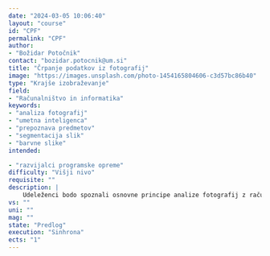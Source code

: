 ```yaml
---
date: "2024-03-05 10:06:40"
layout: "course"
id: "CPF"
permalink: "CPF"
author:
- "Božidar Potočnik"
contact: "bozidar.potocnik@um.si"
title: "Črpanje podatkov iz fotografij"
image: "https://images.unsplash.com/photo-1454165804606-c3d57bc86b40"
type: "Krajše izobraževanje"
field:
- "Računalništvo in informatika"
keywords:
- "analiza fotografij"
- "umetna inteligenca"
- "prepoznava predmetov"
- "segmentacija slik"
- "barvne slike"
intended:

- "razvijalci programske opreme"
difficulty: "Višji nivo"
requisite: ""
description: |
    Udeleženci bodo spoznali osnovne principe analize fotografij z računalnikom, principe analize fotografij z umetno inteligenco, pripravo, vrednotenje in uporabo kompleksnejših modelov umetne inteligence. V okviru osnovnih principov bodo spoznali predstavitev barvnih fotografij in slik v računalniških sistemih, osnovne operacije nad fotografijami kot so konvolucija, pragovne operacije, maskiranje in rezanje. V principih analize fotografij z umetno inteligenco bodo spoznali pogosto uporabljanje tehnike prepoznave predmetov, detekcije predmetov v sliki in segmentacije zanimivih elementov. V kombinaciji z osnovnimi operacijami bodo udeleženci analizirali vidne lastnosti elementov v fotografijah. Njihovo znanje bodo pokazali z uporabo pripravljenih modelov umetne inteligence, katere bodo vgradili v lastno programsko opremo ter jih prilagodili in optimizirali za lastne probleme. Spoznali bodo tudi pristope prilagajanja teh metod na lastne probleme.
vs: ""
uni: ""
mag: ""
state: "Predlog"
execution: "Sinhrona"
ects: "1"
---
```

